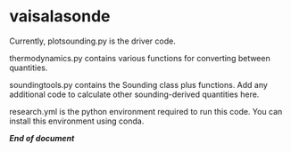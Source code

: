 # vaisalasonde

Currently, plotsounding.py is the driver code. 

thermodynamics.py contains various functions for converting between quantities.

soundingtools.py contains the Sounding class plus functions. Add any additional code to calculate other sounding-derived quantities here.

research.yml is the python environment required to run this code. You can install this environment using conda.



***End of document***
